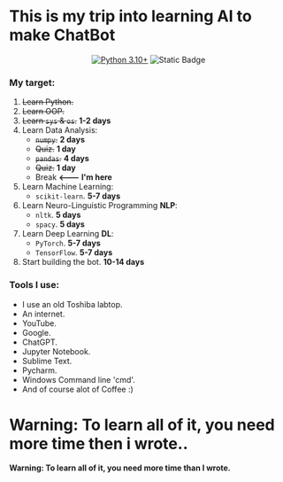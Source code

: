 # This is my trip into learning AI to make ChatBot
<div align="center">
    
[![Python 3.10+](https://img.shields.io/badge/python-3.10+-blue.svg)](https://www.python.org/downloads/release/python-31013/)
![Static Badge](https://img.shields.io/badge/Hello-World!-green)

</div>

### My target:
1. ~~Learn Python.~~
2. ~~Learn OOP.~~
3. ~~Learn `sys` & `os`.~~  **1-2 days**
4. Learn Data Analysis:
    - ~~`numpy`.~~  **2 days**
    - ~~Quiz.~~  **1 day**
    - ~~`pandas`.~~  **4 days**
    - ~~Quiz.~~  **1 day**
    - Break  **<--- I'm here**
5. Learn Machine Learning:
    -  `scikit-learn`.  **5-7 days**
6. Learn Neuro-Linguistic Programming **NLP**:
    -  `nltk`.  **5 days**
    -  `spacy`.  **5 days**
7. Learn Deep Learning **DL**:
    -  `PyTorch`.  **5-7 days**
    -  `TensorFlow`.  **5-7 days**
8. Start building the bot.  **10-14 days**


### Tools I use:
- I use an old Toshiba labtop.
- An internet.
- YouTube.
- Google.
- ChatGPT.
- Jupyter Notebook.
- Sublime Text.
- Pycharm.
- Windows Command line 'cmd'.
- And of course alot of Coffee :)


**Warning:** __To learn all of it, you need more time then i wrote..__
=======
**Warning: To learn all of it, you need more time than I wrote.**


